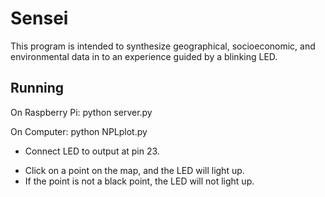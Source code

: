 # Sensei

This program is intended to synthesize geographical, socioeconomic, and environmental data in to an experience guided by a blinking LED.

## Running

On Raspberry Pi: python server.py

On Computer: python NPLplot.py

* Connect LED to output at pin 23.

- Click on a point on the map, and the LED will light up.
- If the point is not a black point, the LED will not light up. 